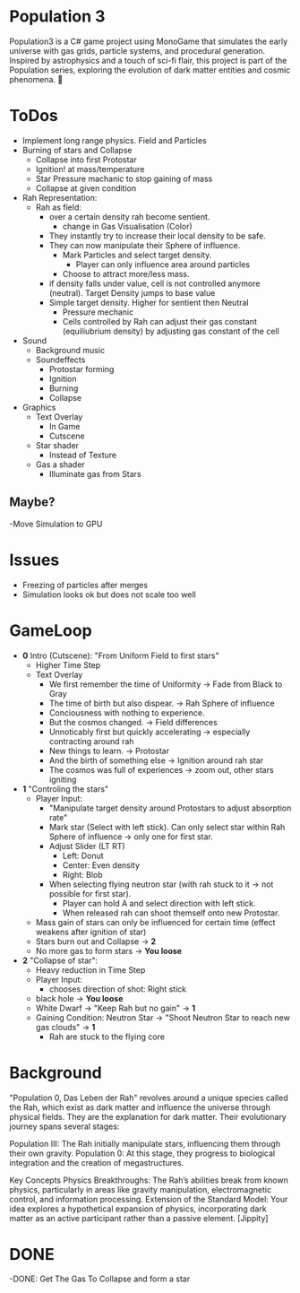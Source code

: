 ﻿# Population 3

Population3 is a C# game project using MonoGame that simulates the early universe with gas grids, particle systems, and procedural generation. Inspired by astrophysics and a touch of sci-fi flair, this project is part of the Population series, exploring the evolution of dark matter entities and cosmic phenomena. 🚀

# ToDos

- Implement long range physics. Field and Particles
- Burning of stars and Collapse
	- Collapse into first Protostar	
	- Ignition! at mass/temperature
	- Star Pressure machanic to stop gaining of mass
	- Collapse at given condition
- Rah Representation:
	- Rah as field: 
		- over a certain density rah become sentient.
			- change in Gas Visualisation (Color)
		- They instantly try to increase their local density to be safe.
		- They can now manipulate their Sphere of influence.
			- Mark Particles and select target density.
				- Player can only influence area around particles
			- Choose to attract more/less mass.
		- if density falls under value, cell is not controlled anymore (neutral). Target Density jumps to base value
		- Simple target density. Higher for sentient then Neutral
			- Pressure mechanic
			- Cells controlled by Rah can adjust their gas constant (equiliubrium density) by adjusting gas constant of the cell
- Sound
	- Background music
	- Soundeffects
		- Protostar forming
		- Ignition
		- Burning
		- Collapse
- Graphics
	- Text Overlay
		- In Game	
		- Cutscene
	- Star shader
		- Instead of Texture
	- Gas a shader
		- Illuminate gas from Stars 
	
## Maybe?

-Move Simulation to GPU

# Issues

- Freezing of particles after merges
- Simulation looks ok but does not scale too well

# GameLoop

- **0** Intro (Cutscene): "From Uniform Field to first stars"
	- Higher Time Step
	- Text Overlay
		- We first remember the time of Uniformity -> Fade from Black to Gray
		- The time of birth but also dispear. -> Rah Sphere of influence
		- Conciousness with nothing to experience.
		- But the cosmos changed. -> Field differences
		- Unnoticably first but quickly accelerating -> especially contracting around rah
		- New things to learn. -> Protostar
		- And the birth of something else -> Ignition around rah star
		- The cosmos was full of experiences -> zoom out, other stars igniting
- **1** "Controling the stars"
	- Player Input:
		- "Manipulate target density around Protostars to adjust absorption rate"
		- Mark star (Select with left stick). Can only select star within Rah Sphere of influence -> only one for first star. 
		- Adjust Slider (LT RT)
			- Left: Donut
			- Center: Even density
			- Right: Blob
		- When selecting flying neutron star (with rah stuck to it -> not possible for first star).
			- Player can hold A and select direction with left stick.
			- When released rah can shoot themself onto new Protostar.
	- Mass gain of stars can only be influenced for certain time (effect weakens after ignition of star)
	- Stars burn out and Collapse -> **2** 
	- No more gas to form stars -> **You loose**
- **2** "Collapse of star":
	- Heavy reduction in Time Step
	- Player Input:
		- chooses direction of shot: Right stick
    - black hole -> **You loose**
	- White Dwarf -> "Keep Rah but no gain" -> **1**
	- Gaining Condition: Neutron Star -> "Shoot Neutron Star to reach new gas clouds" -> **1**
		- Rah are stuck to the flying core

# Background
"Population 0, Das Leben der Rah" revolves around a unique species called the Rah, which exist as dark matter and influence the universe through physical fields. They are the explanation for dark matter. Their evolutionary journey spans several stages:

Population III: The Rah initially manipulate stars, influencing them through their own gravity.
Population 0: At this stage, they progress to biological integration and the creation of megastructures.

Key Concepts
Physics Breakthroughs: The Rah’s abilities break from known physics, particularly in areas like gravity manipulation, electromagnetic control, and information processing.
Extension of the Standard Model: Your idea explores a hypothetical expansion of physics, incorporating dark matter as an active participant rather than a passive element.
[Jippity]

# DONE
-DONE: Get The Gas To Collapse and form a star